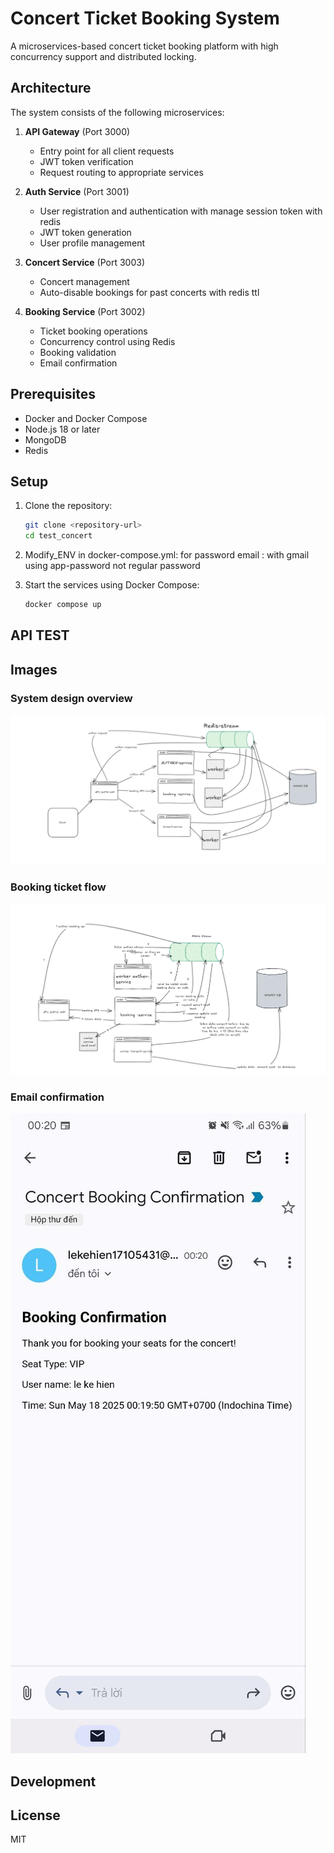 # Concert Ticket Booking System

A microservices-based concert ticket booking platform with high concurrency support and distributed locking.

## Architecture

The system consists of the following microservices:

1. **API Gateway** (Port 3000)
   - Entry point for all client requests
   - JWT token verification
   - Request routing to appropriate services

2. **Auth Service** (Port 3001)
   - User registration and authentication with manage session token with redis
   - JWT token generation
   - User profile management

3. **Concert Service** (Port 3003)
   - Concert management
   - Auto-disable bookings for past concerts with redis ttl

4. **Booking Service** (Port 3002)
   - Ticket booking operations
   - Concurrency control using Redis
   - Booking validation
   - Email confirmation 

## Prerequisites

- Docker and Docker Compose
- Node.js 18 or later
- MongoDB
- Redis

## Setup

1. Clone the repository:
   ```bash
   git clone <repository-url>
   cd test_concert
   ```

2. Modify_ENV in docker-compose.yml:
   for password email : with gmail using app-password not regular password


3. Start the services using Docker Compose:
   ```bash
   docker compose up 
   ```

## API TEST
   
## Images

### System design overview
![System design overview](images/System-design.png)

### Booking ticket flow
![Booking ticket flow](images/booking-concert-ticket-flow.png)

### Email confirmation
![Email confirmation](images/email_confirmation.jpg)


## Development


## License

MIT 